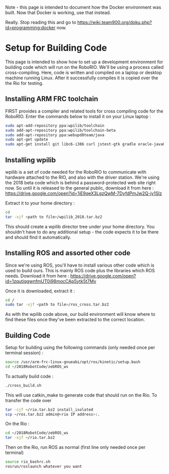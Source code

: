 Note - this page is intended to document how the Docker environment was built.  Now that Docker is working, use that instead.

Really. Stop reading this and go to https://wiki.team900.org/doku.php?id=programming:docker now.

#  Setup for Building Code # 

This page is intended to show how to set up a development environment for building code which will run on the RoboRIO.  We'll be using a process called cross-compiling.  Here, code is written and compiled on a laptop or desktop machine running Linux.  After it successfully compiles it is copied over the the Rio for testing.  

##  Installing ARM FRC toolchain ## 

FIRST provides a compiler and related tools for cross compiling code for the RoboRIO.  Enter the commands below to install it on your Linux laptop :

```bash
sudo apt-add-repository ppa:wpilib/toolchain
sudo add-apt-repository ppa:wpilib/toolchain-beta
sudo add-apt-repository ppa:webupd8team/java
sudo apt-get update
sudo apt-get install git libc6-i386 curl jstest-gtk gradle oracle-java8-installer frc-toolchain meshlab cmake libprotobuf-dev libprotoc-dev protobuf-compiler ninja-build sip-dev python-empy libtinyxml2-dev libeigen3-dev libpython2.7-dev
```

##  Installing wpilib ## 

wpilib is a set of code needed for the RoboRIO to communicate with hardware attached to the RIO, and also with the driver station.  We're using the 2018 beta code which is behind a password-protected web site right now.  So until it is released to the general public, download it from here : https://drive.google.com/open?id=1iE9qeX3LgzQwM-7DyfdPmJw2Q-jv1Slz

Extract it to your home directory :

```bash
cd
tar -xjf <path to file>/wpilib_2018.tar.bz2
```

This should create a wpilib director tree under your home directory.  You shouldn't have to do any additional setup - the code expects it to be there and should find it automatically.

##  Installing ROS and assorted other code ## 

Since we're using ROS, you'll have to install various other code which is used to build ours. This is mainly ROS code plus the libraries which ROS needs.  Download it from here : https://drive.google.com/open?id=1zqutiqgwnfmUT0i98mocCAp5ytk5t7Mv

Once it is downloaded, extract it : 

```bash
cd /
sudo tar -xjf <path to file>/ros_cross.tar.bz2
```

As with the wpilib code above, our build environment will know where to find these files once they've been extracted to the correct location.

##  Building Code ## 

Setup for building using the following commands (only needed once per terminal session) : 

```bash
source /usr/arm-frc-linux-gnueabi/opt/ros/kinetic/setup.bash
cd ~/2018RobotCode/zebROS_ws
```

To actually build code : 

```bash
./cross_build.sh
```
This will use catkin_make to generate code that should run on the Rio.  To transfer the code over

```bash
tar -cjf ~/rio.tar.bz2 install_isolated
scp ~/ros.tar.bz2 admin@<rio IP address>:.
```

On the Rio : 

```bash
cd ~/2018RobotCode/zebROS_ws
tar -xjf ~/rio.tar.bz2
```

Then on the Rio, run ROS as normal (first line only needed once per terminal)

```bash
source rio_bashrc.sh
rosrun/roslaunch whatever you want
```